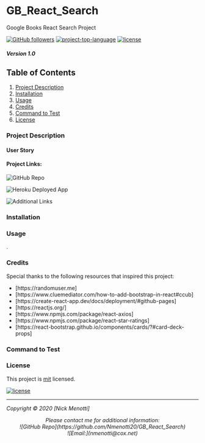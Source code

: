 # GB_React_Search

Google Books React Search Project

[![GitHub followers](https://img.shields.io/github/followers/Nmenotti20?label=Follow&style=social)](https://github.com/Nmenotti20) [![project-top-language](https://img.shields.io/github/languages/top/Nmenotti20/GB_ReactSearch?color=yellow)](https://github.com/Nmenotti20/GB_React_Search) [![license](https://img.shields.io/badge/License-mit-brightgreen.svg)](https://choosealicense.com/licenses/mit/)

##### Version 1.0

## Table of Contents

1. [Project Description](#Description)
2. [Installation](#Installation)
3. [Usage](#Usage)
4. [Credits](#Credits)
5. [Command to Test](#Test)
6. [License](#License)

### Project Description



#### User Story



#### Project Links:

![GitHub Repo](https://github.com/Nmenotti20/GB_React_Search)<br>

![Heroku Deployed App]()<br>

![Additional Links]()<br>

### Installation


### Usage

. 

### Credits

Special thanks to the following resources that inspired this project:

<ul>
<li> [https://randomuser.me]<https://randomuser.me> </li>
<li> [https://www.cluemediator.com/how-to-add-bootstrap-in-react#ccub]<https://www.cluemediator.com/how-to-add-bootstrap-in-react#ccub> </li>
<li> [https://create-react-app.dev/docs/deployment/#github-pages]<https://create-react-app.dev/docs/deployment/#github-pages> </li>
<li> [https://reactjs.org/]<https://reactjs.org> </li>
<li> [https://www.npmjs.com/package/react-axios]<https://www.npmjs.com/package/react-axios> </li>
<li> [https://www.npmjs.com/package/react-star-ratings]<https://www.npmjs.com/package/react-star-ratings> </li>
<li> [https://react-bootstrap.github.io/components/cards/?#card-deck-props]<https://react-bootstrap.github.io/components/cards/?#card-deck-props> </li>
</ul>

### Command to Test


### License

This project is [mit](https://choosealicense.com/licenses/mit) licensed.<br>

[![license](https://img.shields.io/badge/License-mit-brightgreen.svg)](https://choosealicense.com/licenses/mit/)

<hr>
<p align='center'><i>

Copyright © 2020 [Nick Menotti]<br> 

<p align='center'><i>
Please contact me for additional information:<br>
![GitHub Repo](https://github.com/Nmenotti20/GB_React_Search)<br>
![Email:](nmenotti@cox.net)</i></p>
